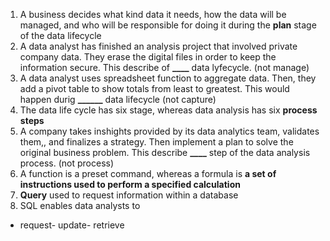 1. A business decides what kind data it needs, how the data will be managed, and who will be responsible for doing it during the **plan** stage of the data lifecycle
2. A data analyst has finished an analysis project that involved private company data. They erase the digital files in order to keep the information secure. This describe of **____** data lyfecycle. (not manage)
3. A data analyst uses spreadsheet function to aggregate data. Then, they add a pivot table to show totals from least to greatest. This would happen durig **______** data lifecycle (not capture)
4. The data life cycle has six stage, whereas data analysis has six **process steps**
5. A company takes inshights provided by its data analytics team, validates them,, and finalizes a strategy. Then implement a plan to solve the original business problem. This describe **____** step of the data analysis process. (not process)
6. A function is a preset command, whereas a formula is **a set of instructions used to perform a specified calculation**
7. **Query** used to request information within a database
8. SQL enables data analysts to
- request- update- retrieve
